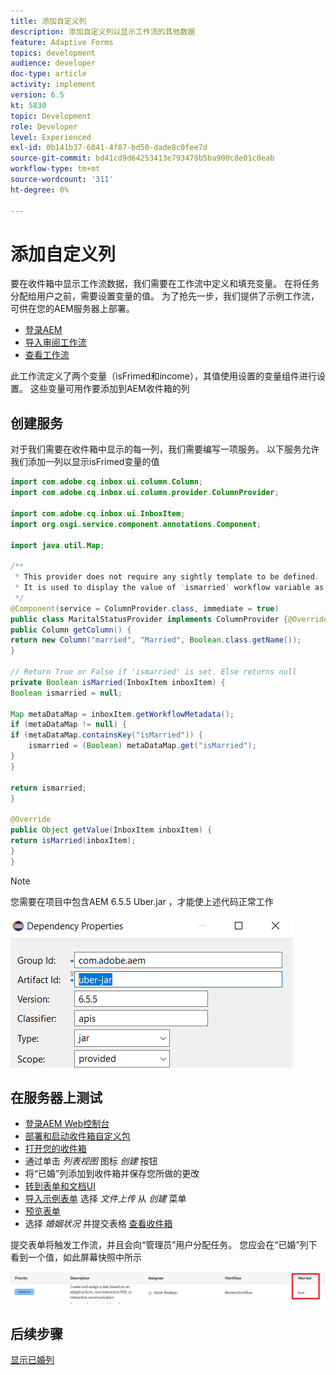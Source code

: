 ```yaml
---
title: 添加自定义列
description: 添加自定义列以显示工作流的其他数据
feature: Adaptive Forms
topics: development
audience: developer
doc-type: article
activity: implement
version: 6.5
kt: 5830
topic: Development
role: Developer
level: Experienced
exl-id: 0b141b37-6041-4f87-bd50-dade8c0fee7d
source-git-commit: bd41cd9d64253413e793479b5ba900c8e01c0eab
workflow-type: tm+mt
source-wordcount: '311'
ht-degree: 0%

---
```


# 添加自定义列

要在收件箱中显示工作流数据，我们需要在工作流中定义和填充变量。 在将任务分配给用户之前，需要设置变量的值。 为了抢先一步，我们提供了示例工作流，可供在您的AEM服务器上部署。

* [登录AEM](http://localhost:4502/crx/de/index.jsp)
* [导入审阅工作流](assets/review-workflow.zip)
* [查看工作流](http://localhost:4502/editor.html/conf/global/settings/workflow/models/reviewworkflow.html)

此工作流定义了两个变量（isFrimed和income），其值使用设置的变量组件进行设置。 这些变量可用作要添加到AEM收件箱的列

## 创建服务

对于我们需要在收件箱中显示的每一列，我们需要编写一项服务。 以下服务允许我们添加一列以显示isFrimed变量的值

```java
import com.adobe.cq.inbox.ui.column.Column;
import com.adobe.cq.inbox.ui.column.provider.ColumnProvider;

import com.adobe.cq.inbox.ui.InboxItem;
import org.osgi.service.component.annotations.Component;

import java.util.Map;

/**
 * This provider does not require any sightly template to be defined.
 * It is used to display the value of 'ismarried' workflow variable as a column in inbox
 */
@Component(service = ColumnProvider.class, immediate = true)
public class MaritalStatusProvider implements ColumnProvider {@Override
public Column getColumn() {
return new Column("married", "Married", Boolean.class.getName());
}

// Return True or False if 'ismarried' is set. Else returns null
private Boolean isMarried(InboxItem inboxItem) {
Boolean ismarried = null;

Map metaDataMap = inboxItem.getWorkflowMetadata();
if (metaDataMap != null) {
if (metaDataMap.containsKey("isMarried")) {
    ismarried = (Boolean) metaDataMap.get("isMarried");
}
}

return ismarried;
}

@Override
public Object getValue(InboxItem inboxItem) {
return isMarried(inboxItem);
}
}
```

>[!NOTE]
>
>您需要在项目中包含AEM 6.5.5 Uber.jar ，才能使上述代码正常工作

![uber-jar](assets/uber-jar.PNG)

## 在服务器上测试

* [登录AEM Web控制台](http://localhost:4502/system/console/bundles)
* [部署和启动收件箱自定义包](assets/inboxcustomization.inboxcustomization.core-1.0-SNAPSHOT.jar)
* [打开您的收件箱](http://localhost:4502/aem/inbox)
* 通过单击 _列表视图_ 图标 _创建_ 按钮
* 将“已婚”列添加到收件箱并保存您所做的更改
* [转到表单和文档UI](http://localhost:4502/aem/forms.html/content/dam/formsanddocuments)
* [导入示例表单](assets/snap-form.zip) 选择 _文件上传_ 从 _创建_ 菜单
* [预览表单](http://localhost:4502/content/dam/formsanddocuments/snapform/jcr:content?wcmmode=disabled)
* 选择 _婚姻状况_ 并提交表格
   [查看收件箱](http://localhost:4502/aem/inbox)

提交表单将触发工作流，并且会向“管理员”用户分配任务。 您应会在“已婚”列下看到一个值，如此屏幕快照中所示

![已婚人士](assets/married-column.PNG)

## 后续步骤

[显示已婚列](./use-sightly-template.md)
